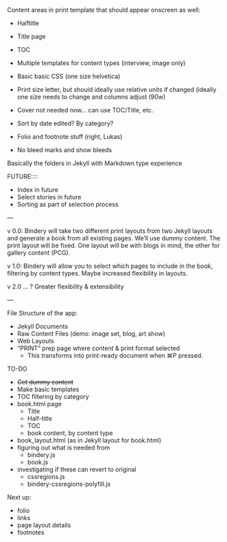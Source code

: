 

Content areas in print template that should appear onscreen as well:
- Halftitle
- Title page
- TOC
- Multiple templates for content types (interview, image only)
- Basic basic CSS (one size helvetica)
- Print size letter, but should ideally use relative units if changed (ideally one size needs to change and columns adjust (90w)
- Cover not needed now… can use TOC/Title, etc.
- Sort by date edited? By category?
- Folio and footnote stuff (right, Lukas)

- No bleed marks and show bleeds


Basically the folders in Jekyll with Markdown type experience

FUTURE::::
- Index in future
- Select stories in future
- Sorting as part of selection process

—


v 0.0:
Bindery will take two different print layouts from two Jekyll layouts and generate a book from all existing pages. We’ll use dummy content. The print layout will be fixed. One layout will be with blogs in mind, the other for gallery content (PCG). 

v 1.0:
Bindery will allow you to select which pages to include in the book, filtering by content types. Maybe increased flexibility in layouts.

v 2.0 … ?
Greater flexibility & extensibility

—

File Structure of the app:
- Jekyll Documents
- Raw Content Files (demo: image set, blog, art show)
- Web Layouts
- “PRINT” prep page where content & print format selected
	- This transforms into print-ready document when ⌘P pressed. 

TO-DO

- ~~Get dummy content~~
- Make basic templates
- TOC filtering by category
- book.html page
	- Title
	- Half-title
	- TOC
	- book content, by content type
- book_layout.html (as in Jekyll layout for book.html)
- figuring out what is needed from
	- bindery.js
	- book.js
- investigating if these can revert to original 
	- cssregions.js
	- bindery-cssregions-polyfill.js

Next up:
- folio
- links
- page layout details
- footnotes


